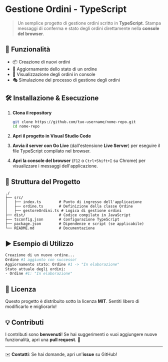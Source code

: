 # Gestione Ordini - TypeScript

> Un semplice progetto di gestione ordini scritto in **TypeScript**. Stampa messaggi di conferma e stato degli ordini direttamente nella **console del browser**.

## 🚀 Funzionalità

- 📦 Creazione di nuovi ordini
- 🔄 Aggiornamento dello stato di un ordine
- 📜 Visualizzazione degli ordini in console
- 🎭 Simulazione del processo di gestione degli ordini

## 🛠 Installazione & Esecuzione

1. **Clona il repository**

   ```sh
   git clone https://github.com/tuo-username/nome-repo.git
   cd nome-repo
   ```

2. **Apri il progetto in Visual Studio Code**

3. **Avvia il server con Go Live** (dall'estensione **Live Server**) per eseguire il file TypeScript compilato nel browser.

4. **Apri la console del browser** (`F12` o `Ctrl+Shift+I` su Chrome) per visualizzare i messaggi dell'applicazione.

## 📂 Struttura del Progetto

```
./
├── src/
│   ├── index.ts        # Punto di ingresso dell'applicazione
│   ├── ordine.ts       # Definizione della classe Ordine
│   ├── gestoreOrdini.ts # Logica di gestione ordini
├── dist/               # Codice compilato in JavaScript
├── tsconfig.json       # Configurazione TypeScript
├── package.json        # Dipendenze e script (se applicabile)
└── README.md           # Documentazione
```

## ▶️ Esempio di Utilizzo

```sh
Creazione di un nuovo ordine...
Ordine #1 aggiunto con successo!
Aggiornamento stato: Ordine #1 -> "In elaborazione"
Stato attuale degli ordini:
- Ordine #1: "In elaborazione"
```

## 📜 Licenza

Questo progetto è distribuito sotto la licenza **MIT**. Sentiti libero di modificarlo e migliorarlo!

## 💡 Contributi

I contributi sono **benvenuti**! Se hai suggerimenti o vuoi aggiungere nuove funzionalità, apri una **pull request**. 🚀

---

✉️ **Contatti**: Se hai domande, apri un'**issue** su GitHub!
